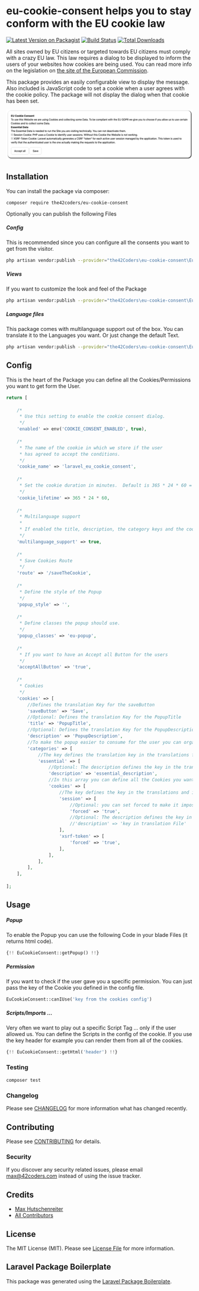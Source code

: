 # eu-cookie-consent helps you to stay conform with the EU cookie law

[![Latest Version on Packagist](https://img.shields.io/packagist/v/the42coders/eu-cookie-consent.svg?style=flat-square)](https://packagist.org/packages/the42coders/eu-cookie-consent)
[![Build Status](https://img.shields.io/travis/42coders/eu-cookie-consent/master.svg?style=flat-square)](https://travis-ci.org/42coders/eu-cookie-consent)
[![Total Downloads](https://img.shields.io/packagist/dt/the42coders/eu-cookie-consent.svg?style=flat-square)](https://packagist.org/packages/the42coders/eu-cookie-consent)

All sites owned by EU citizens or targeted towards EU citizens must comply with a crazy EU law. This law requires a dialog to be displayed to inform the users of your websites how cookies are being used. You can read more info on the legislation on [the site of the European Commission](http://ec.europa.eu/ipg/basics/legal/cookies/index_en.htm#section_2).

This package provides an easily configurable view to display the message. Also included is JavaScript code to set a cookie when a user agrees with the cookie policy. The package will not display the dialog when that cookie has been set.

![PopupImage](./resources/img/cookie_gdpr.png)

## Installation

You can install the package via composer:

```bash
composer require the42coders/eu-cookie-consent
```

Optionally you can publish the following Files

##### Config
This is recommended since you can configure all the consents you want to get from the visitor.
``` bash
php artisan vendor:publish --provider="the42Coders\eu-cookie-consent\EuCookieConsentServiceProvider" --tag="config" 
```
##### Views
If you want to customize the look and feel of the Package
``` bash
php artisan vendor:publish --provider="the42Coders\eu-cookie-consent\EuCookieConsentServiceProvider" --tag="views" 
```
##### Language files
This package comes with multilanguage support out of the box. You can translate it to the Languages you want. Or just change the default Text.
``` bash
php artisan vendor:publish --provider="the42Coders\eu-cookie-consent\EuCookieConsentServiceProvider" --tag="lang" 
```
## Config
This is the heart of the Package you can define all the Cookies/Permissions you want to get form the User.
``` php
return [

    /*
     * Use this setting to enable the cookie consent dialog.
     */
    'enabled' => env('COOKIE_CONSENT_ENABLED', true),

    /*
     * The name of the cookie in which we store if the user
     * has agreed to accept the conditions.
     */
    'cookie_name' => 'laravel_eu_cookie_consent',

    /*
     * Set the cookie duration in minutes.  Default is 365 * 24 * 60 = 1 Year.
     */
    'cookie_lifetime' => 365 * 24 * 60,

    /*
     * Multilanguage support
     *
     * If enabled the title, description, the category keys and the cookie keys are defining the key from the translation files.
     */
    'multilanguage_support' => true,

    /*
     * Save Cookies Route
     */
    'route' => '/saveTheCookie',

    /*
     * Define the style of the Popup
     */
    'popup_style' => '',

    /*
     * Define classes the popup should use.
     */
    'popup_classes' => 'eu-popup',

    /*
     * If you want to have an Accept all Button for the users
     */
    'acceptAllButton' => 'true',

    /*
     * Cookies
     */
    'cookies' => [
        //Defines the translation Key for the saveButton
        'saveButton' => 'Save',
        //Optional: Defines the translation Key for the PopupTitle
        'title' => 'PopupTitle',
        //Optional: Defines the translation Key for the PopupDescription
        'description' => 'PopupDescription',
        //To make the popup easier to consume for the user you can organize your Cookies in categories.
        'categories' => [
            //The key defines the translation key in the translations for this category.
            'essential' => [
                //Optional: The description defines the key in the translations for the category description
                'description' => 'essential_description',
                //In this array you can define all the Cookies you want to request form the User
                'cookies' => [
                    //The key defines the key in the translations and is used to access the Cookie specific information
                    'session' => [
                        //Optional: you can set forced to make it impossible for the user to not accept this cookie.
                        'forced' => 'true',
                        //Optional: The description defines the key in the translations
                        //'description' => 'key in translation File'
                    ],
                    'xsrf-token' => [
                        'forced' => 'true',
                    ],
                ],
            ],
        ],
    ],

];
```

## Usage

##### Popup
To enable the Popup you can use the following Code in your blade Files (it returns html code).
``` php
{!! EuCookieConsent::getPopup() !!}
```
##### Permission
If you want to check if the user gave you a specific permission. You can just pass the key of the Cookie you defined in the config file.
``` php
EuCookieConsent::canIUse('key from the cookies config')
```
##### Scripts/Imports ...
Very often we want to play out a specific Script Tag ... only if the user allowed us. You can define
the Scripts in the config of the cookie. If you use the key header for example you can render them from all of the cookies.
``` php
{!! EuCookieConsent::getHtml('header') !!}
```

### Testing

``` bash
composer test
```

### Changelog

Please see [CHANGELOG](CHANGELOG.md) for more information what has changed recently.

## Contributing

Please see [CONTRIBUTING](CONTRIBUTING.md) for details.

### Security

If you discover any security related issues, please email max@42coders.com instead of using the issue tracker.

## Credits

- [Max Hutschenreiter](https://github.com/42coders)
- [All Contributors](../../contributors)

## License

The MIT License (MIT). Please see [License File](LICENSE.md) for more information.

## Laravel Package Boilerplate

This package was generated using the [Laravel Package Boilerplate](https://laravelpackageboilerplate.com).
